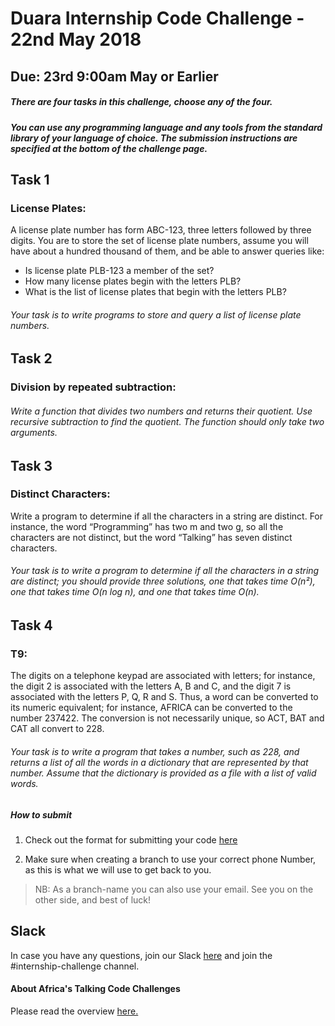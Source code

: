# Duara Internship Code Challenge - 22nd May 2018
## Due: 23rd 9:00am May or Earlier


##### There are four tasks in this challenge, choose any of the four.

##### You can use any programming language and any tools from the standard library of your language of choice. The submission instructions are specified at the bottom of the challenge page.

## Task 1
### License Plates:
A license plate number has form ABC-123, three letters followed by three digits. You are to store the set of license plate numbers, assume you will have about a hundred thousand of them, and be able to answer queries like:
* Is license plate PLB-123 a member of the set?
* How many license plates begin with the letters PLB?
* What is the list of license plates that begin with the letters PLB?

###### Your task is to write programs to store and query a list of license plate numbers.

## Task 2
### Division by repeated subtraction:

###### Write a function that divides two numbers and returns their quotient. Use recursive subtraction to find the quotient. The function should only take two arguments.
 
## Task 3
### Distinct Characters:
Write a program to determine if all the characters in a string are distinct. For instance, the word “Programming” has two m and two g, so all the characters are not distinct, but the word “Talking” has seven distinct characters.

###### Your task is to write a program to determine if all the characters in a string are distinct; you should provide three solutions, one that takes time O(n²), one that takes time O(n log n), and one that takes time O(n).

## Task 4
### T9:
The digits on a telephone keypad are associated with letters; for instance, the digit 2 is associated with the letters A, B and C, and the digit 7 is associated with the letters P, Q, R and S. Thus, a word can be converted to its numeric equivalent; for instance, AFRICA can be converted to the number 237422. The conversion is not necessarily unique, so ACT, BAT and CAT all convert to 228.

###### Your task is to write a program that takes a number, such as 228, and returns a list of all the words in a dictionary that are represented by that number. Assume that the dictionary is provided as a file with a list of valid words.


##### How to submit
1. Check out the format for submitting your code [here](http://atdevoutreach.viewdocs.io/DuaraInternshipCodeChallengeMay2018/CodeChallengeSteps/)

2.  Make sure when creating a branch to use your correct phone Number, as this is what we will use to get back to you.

> NB: As a branch-name you can also use your email.
> See you on the other side, and best of luck!


## Slack
In case you have any questions, join our Slack [here](https://slackin-africastalking.now.sh/) and join the #internship-challenge channel.

#### About Africa's Talking Code Challenges
Please read the overview [here.](http://atdevoutreach.viewdocs.io/DuaraInternshipCodeChallengeMay2018/)
